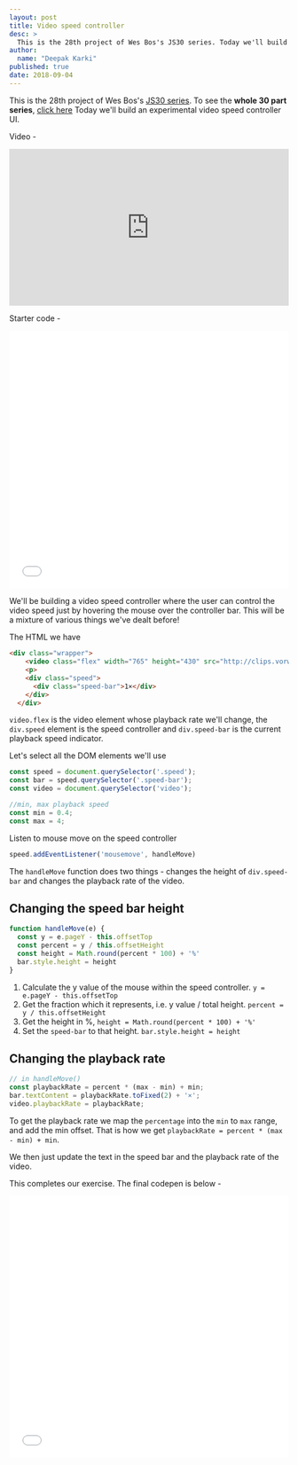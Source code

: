 ```yaml
---
layout: post
title: Video speed controller
desc: >
  This is the 28th project of Wes Bos's JS30 series. Today we'll build an experimental video speed controller UI.
author:
  name: "Deepak Karki"
published: true
date: 2018-09-04
---
```



This is the 28th project of Wes Bos's [JS30 series](https://javascript30.com/friend/DISCOVERDEV). To see the **whole 30 part series**, [click here](../)
Today we'll build an experimental video speed controller UI.

Video -

<style>.embed-container { position: relative; padding-bottom: 56.25%; height: 0; overflow: hidden; max-width: 100%; } .embed-container iframe, .embed-container object, .embed-container embed { position: absolute; top: 0; left: 0; width: 100%; height: 100%; }</style><div class='embed-container'><iframe src='https://www.youtube.com/embed/8gYN_EDMg_M' frameborder='0' allowfullscreen></iframe></div>

Starter code -

<iframe height='465' scrolling='no' title='Js30-28-speedController-a' src='//codepen.io/deepakkarki/embed/zaMoPN/?height=265&theme-id=dark&default-tab=html,result&embed-version=2' frameborder='no' allowtransparency='true' allowfullscreen='true' style='width: 100%;'>See the Pen <a href='https://codepen.io/deepakkarki/pen/zaMoPN/'>Js30-28-speedController-a</a> by Deepak Karki (<a href='https://codepen.io/deepakkarki'>@deepakkarki</a>) on <a href='https://codepen.io'>CodePen</a>.
</iframe>


We'll be building a video speed controller where the user can control the video speed just by hovering the mouse over the controller bar. This will be a mixture of various things we've dealt before!

The HTML we have 

```html
<div class="wrapper">
    <video class="flex" width="765" height="430" src="http://clips.vorwaerts-gmbh.de/VfE_html5.mp4" loop controls></video>
    <p>
    <div class="speed">
      <div class="speed-bar">1×</div>
    </div>
  </div>
```

`video.flex` is the video element whose playback rate we'll change, the `div.speed` element is the speed controller and `div.speed-bar` is the current playback speed indicator.

Let's select all the DOM elements we'll use 

```js
const speed = document.querySelector('.speed');
const bar = speed.querySelector('.speed-bar');
const video = document.querySelector('video');

//min, max playback speed
const min = 0.4;
const max = 4;
```

Listen to mouse move on the speed controller

```js
speed.addEventListener('mousemove', handleMove)
```

The `handleMove` function does two things - changes the height of `div.speed-bar` and changes the playback rate of the video.


## Changing the speed bar height

```js
function handleMove(e) {
  const y = e.pageY - this.offsetTop
  const percent = y / this.offsetHeight
  const height = Math.round(percent * 100) + '%'
  bar.style.height = height
}
```

1. Calculate the y value of the mouse within the speed controller. `y = e.pageY - this.offsetTop`
2. Get the fraction which it represents, i.e. y value / total height. `percent = y / this.offsetHeight`
3. Get the height in %, `height = Math.round(percent * 100) + '%'`
4. Set the `speed-bar` to that height. `bar.style.height = height`


## Changing the playback rate

```js
// in handleMove()
const playbackRate = percent * (max - min) + min;
bar.textContent = playbackRate.toFixed(2) + '×';
video.playbackRate = playbackRate;
```

To get the playback rate we map the `percentage` into the `min` to `max` range, and add the min offset. That is how we get `playbackRate = percent * (max - min) + min`.

We then just update the text in the speed bar and the playback rate of the video.


This completes our exercise. The final codepen is below -

<iframe height='472' scrolling='no' title='Js30-28-speedController-b' src='//codepen.io/deepakkarki/embed/RJqojB/?height=372&theme-id=dark&default-tab=js,result&embed-version=2' frameborder='no' allowtransparency='true' allowfullscreen='true' style='width: 100%;'>See the Pen <a href='https://codepen.io/deepakkarki/pen/RJqojB/'>Js30-28-speedController-b</a> by Deepak Karki (<a href='https://codepen.io/deepakkarki'>@deepakkarki</a>) on <a href='https://codepen.io'>CodePen</a>.
</iframe>